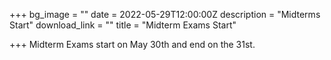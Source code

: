 +++
bg_image = ""
date = 2022-05-29T12:00:00Z
description = "Midterms Start"
download_link = ""
title = "Midterm Exams Start"

+++
Midterm Exams start on May 30th and end on the 31st.